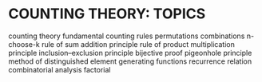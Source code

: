 # COUNTING THEORY: TOPICS

counting theory
fundamental counting rules
permutations
combinations
n-choose-k
rule of sum
addition principle
rule of product
multiplication principle
inclusion–exclusion principle
bijective proof
pigeonhole principle
method of distinguished element
generating functions
recurrence relation
combinatorial analysis
factorial
